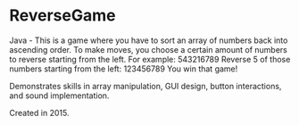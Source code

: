 # ReverseGame
Java - This is a game where you have to sort an array of numbers back into ascending order. To make moves, you choose a certain amount of numbers to reverse starting from the left. For example: 
543216789
Reverse 5 of those numbers starting from the left:
123456789
You win that game!

Demonstrates skills in array manipulation, GUI design, button interactions, and sound implementation.

Created in 2015.
